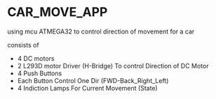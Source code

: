 # CAR_MOVE_APP

using mcu ATMEGA32 to control direction of movement for a car 

consists of 
- 4 DC motors
- 2 L293D motor Driver (H-Bridge) To control Direction of DC Motor
- 4 Push Buttons
- Each Button Control One Dir (FWD-Back_Right_Left)
- 4 Indiction Lamps For Current Movement (State)
